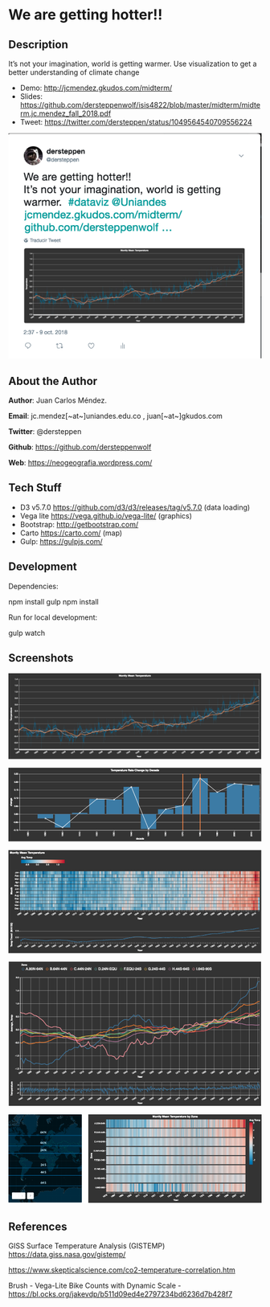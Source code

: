 # We are getting hotter!!


## Description

It’s not your imagination, world is getting warmer.
Use visualization to get a better understanding of climate change

* Demo: http://jcmendez.gkudos.com/midterm/
* Slides: https://github.com/dersteppenwolf/isis4822/blob/master/midterm/midterm.jc.mendez_fall_2018.pdf
* Tweet: https://twitter.com/dersteppen/status/1049564540709556224

![tweet](https://raw.githubusercontent.com/dersteppenwolf/isis4822/master/midterm/images/tweet.png "tweet")

## About the Author 

**Author**: Juan Carlos Méndez.   

**Email**: jc.mendez[~at~]uniandes.edu.co , juan[~at~]gkudos.com

**Twitter**: @dersteppen

**Github**: https://github.com/dersteppenwolf

**Web**: https://neogeografia.wordpress.com/

## Tech Stuff

* D3 v5.7.0 https://github.com/d3/d3/releases/tag/v5.7.0  (data loading)
* Vega lite https://vega.github.io/vega-lite/ (graphics)
* Bootstrap: http://getbootstrap.com/
* Carto https://carto.com/ (map)
* Gulp: https://gulpjs.com/

## Development

Dependencies: 

  npm install gulp
  npm install

Run for local development:

  gulp watch


## Screenshots

![alt text](https://raw.githubusercontent.com/dersteppenwolf/isis4822/master/midterm/images/1.png "Visualization")


![alt text](https://raw.githubusercontent.com/dersteppenwolf/isis4822/master/midterm/images/2b.png "Visualization")


![alt text](https://raw.githubusercontent.com/dersteppenwolf/isis4822/master/midterm/images/3b.png "Visualization")


![alt text](https://raw.githubusercontent.com/dersteppenwolf/isis4822/master/midterm/images/4b.png "Visualization")

![alt text](https://raw.githubusercontent.com/dersteppenwolf/isis4822/master/midterm/images/5.png "Visualization")


## References

  GISS Surface Temperature Analysis (GISTEMP)  https://data.giss.nasa.gov/gistemp/

  https://www.skepticalscience.com/co2-temperature-correlation.htm

  Brush - Vega-Lite Bike Counts with Dynamic Scale - https://bl.ocks.org/jakevdp/b511d09ed4e2797234bd6236d7b428f7



